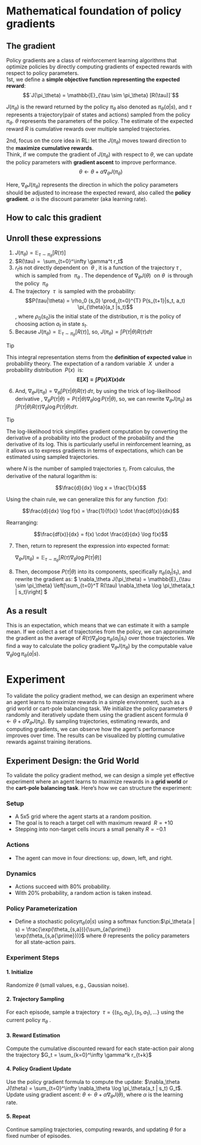 # Mathematical foundation of policy gradients
## The gradient
Policy gradients are a class of reinforcement learning algorithms that optimize policies by directly computing gradients of expected rewards with respect to policy parameters.  
1st, we define a **simple objective function representing the expected reward**: 
$$`J(\pi_\theta) = \mathbb{E}_{\tau \sim \pi_\theta} [R(\tau)]`$$

$`J(\pi_\theta)`$ is the reward returned by the policy $`\pi_\theta`$ also denoted as $`\pi_\theta(a | s)`$, and $`\tau`$ represents a trajectory(pair of states and actions) sampled from the policy $`\pi_\theta`$.  $`\theta`$ represents the parameters of the policy. The estimate of the expected reward $`R`$ is cumulative rewards over multiple sampled trajectories. 

2nd, focus on the core idea in RL: let the $`J(\pi_\theta)`$ moves toward direction to the **maximize cumulative rewards**.  
Think, if we compute the gradient of $`J(\pi_\theta)`$ with respect to $`\theta`$, we can update the policy parameters with **gradient ascent** to improve performance.  
$$\theta \leftarrow \theta + \alpha \nabla_\theta J(\pi_\theta)$$

Here, $`\nabla_\theta J(\pi_\theta)`$ represents the direction in which the policy parameters should be adjusted to increase the expected reward, also called the **policy gradient**. $`\alpha`$ is the discount parameter (aka learning rate).

## How to calc this gradient
## Unroll these expressions
1. $`J(\pi_\theta) = \mathbb{E}_{\tau \sim \pi_\theta} [R(\tau)]`$
2. $`R(\tau) =  \sum_{t=0}^\infty \gamma^t r_t`$
3. $`r_t`$is not directly dependent on  $`\theta`$ , it is a function of the trajectory $`\tau`$ , which is sampled from  $`\pi_\theta`$ . The dependence of $`\nabla_\theta J(\theta)`$  on $`\theta`$  is through the policy  $`\pi_\theta`$
4. The trajectory  $`\tau`$  is sampled with the probability:
  $$P(\tau|\theta) = \rho_0 (s_0) \prod_{t=0}^{T} P(s_{t+1}|s_t, a_t) \pi_{\theta}(a_t |s_t)$$
, where $`\rho_0(s_0)`$is the initial state of the distribution, $`\pi`$ is the policy of choosing action $`a_t`$ in state $`s_t`$.
5. Because $`J(\pi_\theta) = \mathbb{E}_{\tau \sim \pi_\theta} [R(\tau)]`$, so,   $J(\pi_\theta) = \int P(\tau | \theta) R(\tau) d\tau$
>[!Tip]
>This integral representation stems from the **definition of expected value** in probability theory. The expectation of a random variable  $`X`$  under a probability distribution  $`P(x)`$  is: **$$\mathbb{E}[X] = \int P(x) X(x) dx$$**
6. And, $\nabla_\theta J(\pi_\theta) = \nabla_{\theta}\int P(\tau | \theta) R(\tau) \, d\tau$, by using the trick of log-likelihood derivative , $\nabla_\theta P(\tau | \theta) = P(\tau | \theta) \nabla_\theta \log P(\tau | \theta)$, so, we can rewrite $\nabla_\theta J(\pi_\theta)$ as $\int P(\tau | \theta) R(\tau) \nabla_\theta \log P(\tau | \theta) d\tau$.
>[!Tip]
>The log-likelihood trick simplifies gradient computation by converting the derivative of a probability into the product of the probability and the derivative of its log. This is particularly useful in reinforcement learning, as it allows us to express gradients in terms of expectations, which can be estimated using sampled trajectories.
> 
>where $N$ is the number of sampled trajectories $\tau_i$. From calculus, the derivative of the natural logarithm is:
>
>$$\frac{d}{dx} \log x = \frac{1}{x}$$
>
>Using the chain rule, we can generalize this for any function  $f(x)$:
>
>$$\frac{d}{dx} \log f(x) = \frac{1}{f(x)} \cdot \frac{df(x)}{dx}$$
>
>Rearranging:
>
>$$\frac{df(x)}{dx} = f(x) \cdot \frac{d}{dx} \log f(x)$$
>
7. Then, return to represent the expression into expected format:
   
   $`\nabla_\theta J(\pi_\theta) = \mathbb{E}_{\tau \sim \pi_\theta} [R(\tau) \nabla_\theta \log P(\tau|\theta)]`$

8. Then, decompose $P(\tau | \theta)$ into its components, specifically $`\pi_\theta(a_t | s_t)`$, and rewrite the gradient as: 
$`
   \nabla_\theta J(\pi_\theta) = \mathbb{E}_{\tau \sim \pi_\theta} \left[\sum_{t=0}^T R(\tau) \nabla_\theta \log \pi_\theta(a_t | s_t)\right]
`$

## As a result
This is an expectation, which means that we can estimate it with a sample mean. If we collect a set of trajectories from the policy, we can approximate the gradient as the average of $`R(\tau) \nabla_\theta \log \pi_\theta(a_t | s_t)`$ over those trajectories. We find a way to calculate the policy gradient $\nabla_\theta J(\pi_\theta)$ by the computable value  $`\nabla_{\theta} \log \pi_{\theta}(a|s)`$.

# Experiment
To validate the policy gradient method, we can design an experiment where an agent learns to maximize rewards in a simple environment, such as a grid world or cart-pole balancing task. We initialize the policy parameters $\theta$ randomly and iteratively update them using the gradient ascent formula $`\theta \leftarrow \theta + \alpha \nabla_\theta J(\pi_\theta)`$. By sampling trajectories, estimating rewards, and computing gradients, we can observe how the agent's performance improves over time. The results can be visualized by plotting cumulative rewards against training iterations.

## Experiment Design: the Grid World
To validate the policy gradient method, we can design a simple yet effective experiment where an agent learns to maximize rewards in a **grid world** or the **cart-pole balancing task**. Here’s how we can structure the experiment:
### Setup
- A 5x5 grid where the agent starts at a random position.
- The goal is to reach a target cell with maximum reward  $`R = +10`$ 
- Stepping into non-target cells incurs a small penalty $`R = -0.1`$
### Actions
- The agent can move in four directions: up, down, left, and right.
### Dynamics
- Actions succeed with 80% probability.
- With 20% probability, a random action is taken instead.
### Policy Parameterization
- Define a stochastic policy$`\pi_\theta(a | s)`$ using a softmax function:$`\pi_\theta(a | s) = \frac{\exp(\theta_{s,a})}{\sum_{a{\prime}} \exp(\theta_{s,a{\prime}})}`$
where $\theta$ represents the policy parameters for all state-action pairs.
### Experiment Steps
#### 1. Initialize
Randomize $`\theta`$ (small values, e.g., Gaussian noise).
#### 2. Trajectory Sampling
For each episode, sample a trajectory  $`\tau = \{(s_0, a_0), (s_1, a_1), \dots\}`$ using the current policy $`\pi_\theta`$ .
#### 3. Reward Estimation
Compute the cumulative discounted reward for each state-action pair along the trajectory   $`G_t = \sum_{k=0}^\infty \gamma^k r_{t+k}`$
#### 4. Policy Gradient Update
Use the policy gradient formula to compute the update:  $`\nabla_\theta J(\theta) = \sum_{t=0}^\infty \nabla_\theta \log \pi_\theta(a_t | s_t) G_t`$.
Update using gradient ascent:  $`\theta \leftarrow \theta + \alpha \nabla_\theta J(\theta)`$,
where $`\alpha`$ is the learning rate.
#### 5. Repeat
Continue sampling trajectories, computing rewards, and updating $`\theta`$ for a fixed number of episodes.
